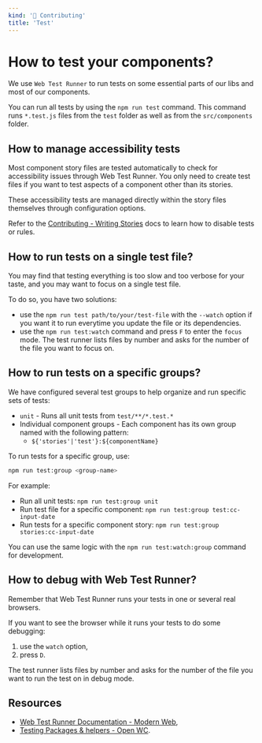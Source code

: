 ```yaml
---
kind: '👋 Contributing'
title: 'Test'
---
```


# How to test your components?

We use `Web Test Runner` to run tests on some essential parts of our libs and most of our components.

You can run all tests by using the `npm run test` command.
This command runs `*.test.js` files from the `test` folder as well as from the `src/components` folder.

## How to manage accessibility tests

Most component story files are tested automatically to check for accessibility issues through Web Test Runner.
You only need to create test files if you want to test aspects of a component other than its stories.

These accessibility tests are managed directly within the story files themselves through configuration options.

Refer to the [Contributing - Writing Stories](https://www.clever-cloud.com/doc/clever-components/?path=/docs/%F0%9F%91%8B-contributing-writing-stories--docs) docs to learn how to disable tests or rules.

## How to run tests on a single test file?

You may find that testing everything is too slow and too verbose for your taste, and you may want to focus on a single test file.

To do so, you have two solutions:

* use the `npm run test path/to/your/test-file` with the `--watch` option if you want it to run everytime you update the file or its dependencies.
* use the `npm run test:watch` command and press `F` to enter the `focus` mode. The test runner lists files by number and asks for the number of the file you want to focus on.

## How to run tests on a specific groups?

We have configured several test groups to help organize and run specific sets of tests:

* `unit` - Runs all unit tests from `test/**/*.test.*`
* Individual component groups - Each component has its own group named with the following pattern:
  * `${'stories'|'test'}:${componentName}`

To run tests for a specific group, use:

```bash
npm run test:group <group-name>
```

For example:
* Run all unit tests: `npm run test:group unit`
* Run test file for a specific component: `npm run test:group test:cc-input-date`
* Run tests for a specific component story: `npm run test:group stories:cc-input-date`

You can use the same logic with the `npm run test:watch:group` command for development.

## How to debug with Web Test Runner?

Remember that Web Test Runner runs your tests in one or several real browsers.

If you want to see the browser while it runs your tests to do some debugging:

1. use the `watch` option,
2. press `D`.

The test runner lists files by number and asks for the number of the file you want to run the test on in debug mode.

## Resources

* [Web Test Runner Documentation - Modern Web](https://modern-web.dev/docs/test-runner/overview/),
* [Testing Packages & helpers - Open WC](https://open-wc.org/docs/testing/testing-package/).
